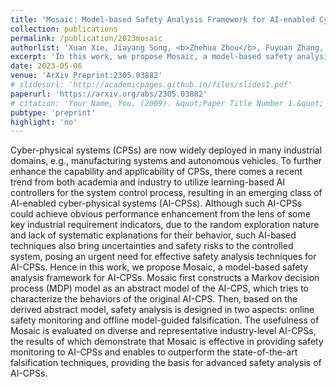 ```yaml
---
title: "Mosaic: Model-based Safety Analysis Framework for AI-enabled Cyber-Physical Systems"
collection: publications
permalink: /publication/2023mosaic
authorlist: 'Xuan Xie, Jiayang Song, <b>Zhehua Zhou</b>, Fuyuan Zhang, Lei Ma'
excerpt: 'In this work, we propose Mosaic, a model-based safety analysis framework for AI-enabled cyber-physical systems (AI-CPSs).'
date: 2023-05-06
venue: 'ArXiv Preprint:2305.03882'
# slidesurl: 'http://academicpages.github.io/files/slides1.pdf'
paperurl: 'https://arxiv.org/abs/2305.03882'
# citation: 'Your Name, You. (2009). &quot;Paper Title Number 1.&quot; <i>Journal 1</i>. 1(1).'
pubtype: 'preprint'
highlight: 'no'
---
```


Cyber-physical systems (CPSs) are now widely deployed in many industrial domains, e.g., manufacturing systems and autonomous vehicles. To further enhance the capability and applicability of CPSs, there comes a recent trend from both academia and industry to utilize learning-based AI controllers for the system control process, resulting in an emerging class of AI-enabled cyber-physical systems (AI-CPSs). Although such AI-CPSs could achieve obvious performance enhancement from the lens of some key industrial requirement indicators, due to the random exploration nature and lack of systematic explanations for their behavior, such AI-based techniques also bring uncertainties and safety risks to the controlled system, posing an urgent need for effective safety analysis techniques for AI-CPSs. Hence in this work, we propose Mosaic, a model-based safety analysis framework for AI-CPSs. Mosaic first constructs a Markov decision process (MDP) model as an abstract model of the AI-CPS, which tries to characterize the behaviors of the original AI-CPS. Then, based on the derived abstract model, safety analysis is designed in two aspects: online safety monitoring and offline model-guided falsification. The usefulness of Mosaic is evaluated on diverse and representative industry-level AI-CPSs, the results of which demonstrate that Mosaic is effective in providing safety monitoring to AI-CPSs and enables to outperform the state-of-the-art falsification techniques, providing the basis for advanced safety analysis of AI-CPSs. 